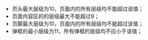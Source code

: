 + 页头最大层级为10，页面内的所有层级均不能超过该值；
+ 页面内容区的的层级最大不能超过9；
+ 页脚最大层级为10，页面内的所有层级均不能超过该值；
+ 弹框的最小层级为11，所有弹框的层级均不应小于该值；